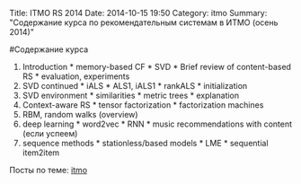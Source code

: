 Title: ITMO RS 2014
Date: 2014-10-15 19:50
Category: itmo
Summary: "Содержание курса по рекомендательным системам в ИТМО (осень 2014)"


#Содержание курса
  1. Introduction 
  	* memory-based CF
  	* SVD
  	* Brief review of content-based RS
  	* evaluation, experiments
  2. SVD continued
    * iALS
    * ALS1, iALS1
    * rankALS
    * initialization
  3. SVD environment
    * similarities
    * metric trees
    * explanation
  4. Context-aware RS
  	* tensor factorization
  	* factorization machines
  5. RBM, random walks (overview)
  6. deep learning
    * word2vec
    * RNN
    * music recommendations with content (если успеем)
  7. sequence methods
  	* stationless/based models
  	* LME
  	* sequential item2item


Посты по теме: [itmo]({category}itmo)